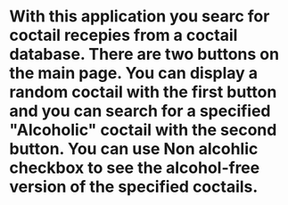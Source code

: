 # With this application you searc for coctail recepies from a coctail database. There are two buttons on the main page. You can display a random coctail with the first button and you can search for a specified "Alcoholic" coctail with the second button. You can use Non alcohlic checkbox to see the alcohol-free version of the specified coctails.
